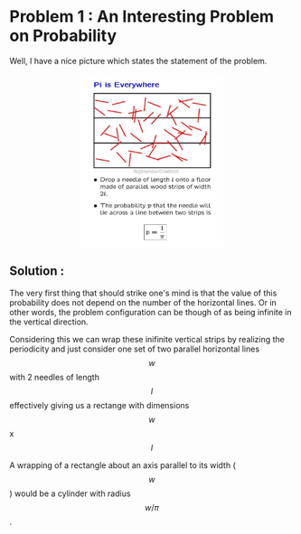 # Problem 1 : An Interesting Problem on Probability

Well, I have a nice picture which states the statement of the problem.

<center><img style=" display: block; margin-left: auto; margin-right: auto;width: 50%;" src="../assets/prob1.jpg"></center>

## Solution :

The very first thing that should strike one's mind is that the value of this probability does not depend on the number of the horizontal lines. Or in other words, the problem configuration can be though of as being infinite in the vertical direction.

Considering this we can wrap these inifinite vertical strips by realizing the periodicity and just consider one set of two parallel horizontal lines $$w$$ with 2 needles of length $$l$$ effectively giving us a rectange with dimensions $$w$$ x $$l$$ 

A wrapping of a rectangle about an axis parallel to its width ($$w$$) would be a cylinder with radius $$ w/\pi $$. 
